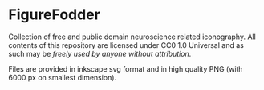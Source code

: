 # FigureFodder

Collection of free and public domain neuroscience related iconography. All contents of this repository are licensed under CC0 1.0 Universal and as such may be _freely used by anyone without attribution_.

Files are provided in inkscape svg format and in high quality PNG (with 6000 px on smallest dimension).
